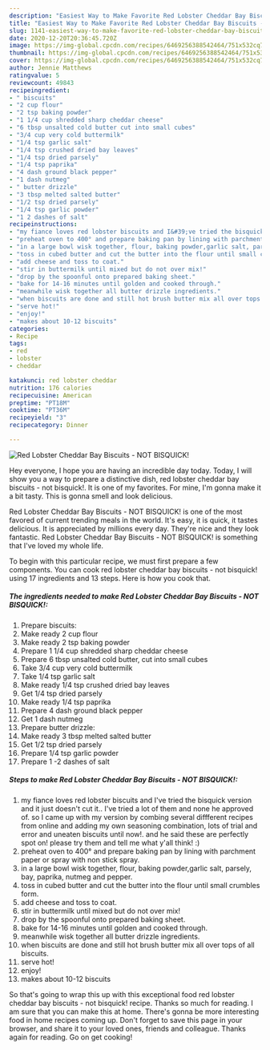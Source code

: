 ```yaml
---
description: "Easiest Way to Make Favorite Red Lobster Cheddar Bay Biscuits - NOT BISQUICK!"
title: "Easiest Way to Make Favorite Red Lobster Cheddar Bay Biscuits - NOT BISQUICK!"
slug: 1141-easiest-way-to-make-favorite-red-lobster-cheddar-bay-biscuits-not-bisquick
date: 2020-12-20T20:36:45.720Z
image: https://img-global.cpcdn.com/recipes/6469256388542464/751x532cq70/red-lobster-cheddar-bay-biscuits-not-bisquick-recipe-main-photo.jpg
thumbnail: https://img-global.cpcdn.com/recipes/6469256388542464/751x532cq70/red-lobster-cheddar-bay-biscuits-not-bisquick-recipe-main-photo.jpg
cover: https://img-global.cpcdn.com/recipes/6469256388542464/751x532cq70/red-lobster-cheddar-bay-biscuits-not-bisquick-recipe-main-photo.jpg
author: Jennie Matthews
ratingvalue: 5
reviewcount: 49843
recipeingredient:
- " biscuits"
- "2 cup flour"
- "2 tsp baking powder"
- "1 1/4 cup shredded sharp cheddar cheese"
- "6 tbsp unsalted cold butter cut into small cubes"
- "3/4 cup very cold buttermilk"
- "1/4 tsp garlic salt"
- "1/4 tsp crushed dried bay leaves"
- "1/4 tsp dried parsely"
- "1/4 tsp paprika"
- "4 dash ground black pepper"
- "1 dash nutmeg"
- " butter drizzle"
- "3 tbsp melted salted butter"
- "1/2 tsp dried parsely"
- "1/4 tsp garlic powder"
- "1 2 dashes of salt"
recipeinstructions:
- "my fiance loves red lobster biscuits and I&#39;ve tried the bisquick version and it just doesn&#39;t cut it.. I&#39;ve tried a lot of them and none he approved of. so I came up with my version by combing several diffferent recipes from online and adding my own seasoning combination, lots of trial and error and uneaten biscuits until now!. and he said these are perfectly spot on! please try them and tell me what y&#39;all think! :)"
- "preheat oven to 400° and prepare baking pan by lining with parchment paper or spray with non stick spray."
- "in a large bowl wisk together, flour, baking powder,garlic salt, parsely, bay, paprika, nutmeg and pepper."
- "toss in cubed butter and cut the butter into the flour until small crumbles form."
- "add cheese and toss to coat."
- "stir in buttermilk until mixed but do not over mix!"
- "drop by the spoonful onto prepared baking sheet."
- "bake for 14-16 minutes until golden and cooked through."
- "meanwhile wisk together all butter drizzle ingredients."
- "when biscuits are done and still hot brush butter mix all over tops of all biscuits."
- "serve hot!"
- "enjoy!"
- "makes about 10-12 biscuits"
categories:
- Recipe
tags:
- red
- lobster
- cheddar

katakunci: red lobster cheddar 
nutrition: 176 calories
recipecuisine: American
preptime: "PT18M"
cooktime: "PT36M"
recipeyield: "3"
recipecategory: Dinner

---
```



![Red Lobster Cheddar Bay Biscuits - NOT BISQUICK!](https://img-global.cpcdn.com/recipes/6469256388542464/751x532cq70/red-lobster-cheddar-bay-biscuits-not-bisquick-recipe-main-photo.jpg)

Hey everyone, I hope you are having an incredible day today. Today, I will show you a way to prepare a distinctive dish, red lobster cheddar bay biscuits - not bisquick!. It is one of my favorites. For mine, I'm gonna make it a bit tasty. This is gonna smell and look delicious.



Red Lobster Cheddar Bay Biscuits - NOT BISQUICK! is one of the most favored of current trending meals in the world. It's easy, it is quick, it tastes delicious. It is appreciated by millions every day. They're nice and they look fantastic. Red Lobster Cheddar Bay Biscuits - NOT BISQUICK! is something that I've loved my whole life.


To begin with this particular recipe, we must first prepare a few components. You can cook red lobster cheddar bay biscuits - not bisquick! using 17 ingredients and 13 steps. Here is how you cook that.

<!--inarticleads1-->

##### The ingredients needed to make Red Lobster Cheddar Bay Biscuits - NOT BISQUICK!:

1. Prepare  biscuits:
1. Make ready 2 cup flour
1. Make ready 2 tsp baking powder
1. Prepare 1 1/4 cup shredded sharp cheddar cheese
1. Prepare 6 tbsp unsalted cold butter, cut into small cubes
1. Take 3/4 cup very cold buttermilk
1. Take 1/4 tsp garlic salt
1. Make ready 1/4 tsp crushed dried bay leaves
1. Get 1/4 tsp dried parsely
1. Make ready 1/4 tsp paprika
1. Prepare 4 dash ground black pepper
1. Get 1 dash nutmeg
1. Prepare  butter drizzle:
1. Make ready 3 tbsp melted salted butter
1. Get 1/2 tsp dried parsely
1. Prepare 1/4 tsp garlic powder
1. Prepare 1 -2 dashes of salt




<!--inarticleads2-->

##### Steps to make Red Lobster Cheddar Bay Biscuits - NOT BISQUICK!:

1. my fiance loves red lobster biscuits and I&#39;ve tried the bisquick version and it just doesn&#39;t cut it.. I&#39;ve tried a lot of them and none he approved of. so I came up with my version by combing several diffferent recipes from online and adding my own seasoning combination, lots of trial and error and uneaten biscuits until now!. and he said these are perfectly spot on! please try them and tell me what y&#39;all think! :)
1. preheat oven to 400° and prepare baking pan by lining with parchment paper or spray with non stick spray.
1. in a large bowl wisk together, flour, baking powder,garlic salt, parsely, bay, paprika, nutmeg and pepper.
1. toss in cubed butter and cut the butter into the flour until small crumbles form.
1. add cheese and toss to coat.
1. stir in buttermilk until mixed but do not over mix!
1. drop by the spoonful onto prepared baking sheet.
1. bake for 14-16 minutes until golden and cooked through.
1. meanwhile wisk together all butter drizzle ingredients.
1. when biscuits are done and still hot brush butter mix all over tops of all biscuits.
1. serve hot!
1. enjoy!
1. makes about 10-12 biscuits




So that's going to wrap this up with this exceptional food red lobster cheddar bay biscuits - not bisquick! recipe. Thanks so much for reading. I am sure that you can make this at home. There's gonna be more interesting food in home recipes coming up. Don't forget to save this page in your browser, and share it to your loved ones, friends and colleague. Thanks again for reading. Go on get cooking!
